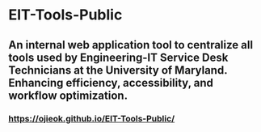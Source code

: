 # EIT-Tools-Public
## An internal web application tool to centralize all tools used by Engineering-IT Service Desk Technicians at the University of Maryland. Enhancing efficiency, accessibility, and workflow optimization.
### https://ojieok.github.io/EIT-Tools-Public/ 
